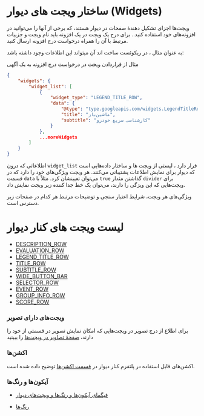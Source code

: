 # ساختار ویجت های دیوار (Widgets)
ویجت‌ها اجزای تشکیل دهندهٔ صفحات در دیوار هستند، که برخی از آنها را می‌توانید در افزونه‌های خود استفاده کنید..
برای درج یک ویجت در یک افزونه باید نام ویجت و جزییات مرتبط با آن را همراه درخواست درج افزونه ارسال کنید.

به عنوان مثال ، در ریکوئست ساخت اند آن میتواند این اطلاعات وجود داشته باشد:

مثال از قراردادن ویجت در درخواست درج افزونه به یک آگهی
```JSON
{
    "widgets": {
        "widget_list": [
            {
                "widget_type": "LEGEND_TITLE_ROW",
                "data": {
                    "@type": "type.googleapis.com/widgets.LegendTitleRowData",
                    "title": "ماشین‌باز",
                    "subtitle": "کارشناسی سریع خودرو"
                }
            },
            ...moreWidgets
        ]
    }
}
```

اطلاعاتی که درون `widget_list` قرار دارد ، لیستی از ویجت ها و ساختار داده‌هایی است که دیوار برای نمایش اطلاعات پشتیبانی می‌کنند.
هر ویجت ویژگی‌های خود را دارد که در قسمت `data` می‌توان تعیینشان کرد. مثلاً با `true` گذاشتن مثدار `divider` برای ویجت‌هایی که این ویژگی را دارند، می‌توان یک خط جدا کننده زیر ویجت نمایش داد.

ویژگی‌های هر ویجت، شرایط اعتبار سنجی و توضیحات مرتبط هر کدام در صفحات زیر دسترس‌ است.
# لیست ویجت های کنار دیوار
- [DESCRIPTION_ROW](./description_row.md)
- [EVALUATION_ROW](./evaluation_row.md)
- [LEGEND_TITLE_ROW](./legend_title_row.md)
- [TITLE_ROW](./title_row.md)
- [SUBTITLE_ROW](./subtitle_row.md)
- [WIDE_BUTTON_BAR](./wide_button_bar.md)
- [SELECTOR_ROW](./selector_row.md)
- [EVENT_ROW](./event_row.md)
- [GROUP_INFO_ROW](./group_info_row.md)
- [SCORE_ROW](./score_row.md)

### ویجت‌های دارای تصویر
برای اطلاع از درج تصویر در ویجت‌هایی که امکان نمایش تصویر در قسمتی از خود را دارند، [صفحهٔ تصاویر در ویجت‌ها](./image.md) را ببینید

### اکشن‌ها
اکشن‌های قابل استفاده در پلتفرم کنار دیوار در
[قسمت اکشن‌ها](./actions/ReadMe.md)
توضیح داده شده است.

### آیکون‌ها و رنگ‌ها

- [فیگمای آیکون‌ها و رنگ‌ها و ویجت‌های دیوار](https://www.figma.com/file/ZhhSihwKTjiER1VUDX4ovh/%F0%9F%93%92-Kenar-Docs-(WIP)?type=design&node-id=2-4&mode=design&t=RbiQ2ay29ombNJKz-11)

- [رنگ‌ها](./colors.md)
